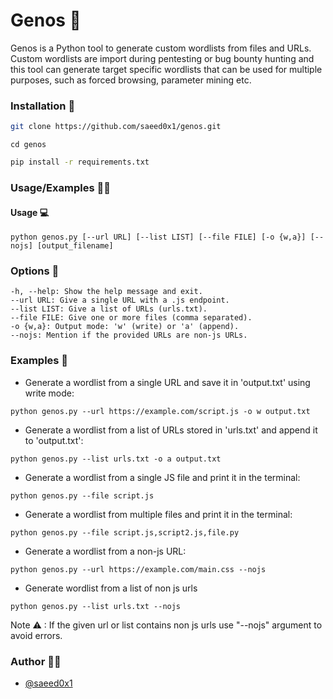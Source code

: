 # Genos 🤖

Genos is a Python tool to generate custom wordlists from files and URLs. Custom wordlists are import during pentesting or bug bounty hunting and this tool can generate target specific wordlists that can be used for multiple purposes, such as forced browsing, parameter mining etc.


### Installation 🚀
```bash
git clone https://github.com/saeed0x1/genos.git
```
```shell
cd genos
```

```bash
pip install -r requirements.txt
```

### Usage/Examples 🏌️‍♂️

#### Usage 💻

```shell
python genos.py [--url URL] [--list LIST] [--file FILE] [-o {w,a}] [--nojs] [output_filename]
```

### Options 🚦
```shell
-h, --help: Show the help message and exit.
--url URL: Give a single URL with a .js endpoint.
--list LIST: Give a list of URLs (urls.txt).
--file FILE: Give one or more files (comma separated).
-o {w,a}: Output mode: 'w' (write) or 'a' (append).
--nojs: Mention if the provided URLs are non-js URLs.
```

### Examples 🏇
- Generate a wordlist from a single URL and save it in 'output.txt' using write mode:
```shell
python genos.py --url https://example.com/script.js -o w output.txt
```
- Generate a wordlist from a list of URLs stored in 'urls.txt' and append it to 'output.txt':
```shell
python genos.py --list urls.txt -o a output.txt
```
- Generate a wordlist from a single JS file and print it in the terminal:
```shell
python genos.py --file script.js
```
- Generate a wordlist from multiple files and print it in the terminal:
```shell
python genos.py --file script.js,script2.js,file.py
```
- Generate a wordlist from a non-js URL:
```shell
python genos.py --url https://example.com/main.css --nojs
```
- Generate wordlist from a list of non js urls
```shell
python genos.py --list urls.txt --nojs
```

Note ⚠ : If the given url or list contains non js urls use "--nojs" argument to avoid errors.

### Author 👨‍💻

- [@saeed0x1](https://www.github.com/saeed0x1)

